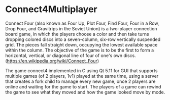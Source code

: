 # Connect4Multiplayer

Connect Four (also known as Four Up, Plot Four, Find Four, Four in a Row, Drop Four, and Gravitrips in the Soviet Union) is a two-player connection board game, in which the players choose a color and then take turns dropping colored discs into a seven-column, six-row vertically suspended grid. The pieces fall straight down, occupying the lowest available space within the column. The objective of the game is to be the first to form a horizontal, vertical, or diagonal line of four of one's own discs.(https://en.wikipedia.org/wiki/Connect_Four)

The game connect4 implemented in C using Qt 5.11 for GUI that supports multiple games (of 2 players, 1v1) played at the same time, using a server that creates a fork child to manage every new game, once 2 players are online and waiting for the game to start. The players of a game can rewind the game to see what they moved and how the game looked move by mode.

